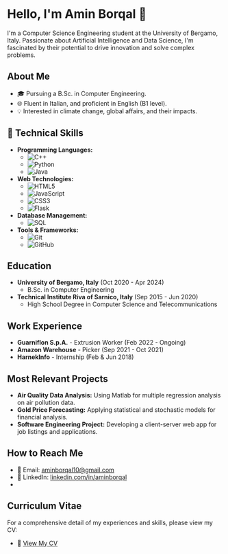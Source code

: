 # Hello, I'm Amin Borqal 👋

I'm a Computer Science Engineering student at the University of Bergamo, Italy. Passionate about Artificial Intelligence and Data Science, I'm fascinated by their potential to drive innovation and solve complex problems.

## About Me
- 🎓 Pursuing a B.Sc. in Computer Engineering.
- 🌐 Fluent in Italian, and proficient in English (B1 level).
- 💡 Interested in climate change, global affairs, and their impacts.

## 🚀 Technical Skills
- **Programming Languages:** 
  - ![C++](https://img.shields.io/badge/-C++-00599C?style=flat-square&logo=cplusplus&logoColor=white)
  - ![Python](https://img.shields.io/badge/-Python-3776AB?style=flat-square&logo=python&logoColor=white)
  - ![Java](https://img.shields.io/badge/-Java-007396?style=flat-square&logo=java&logoColor=white)
- **Web Technologies:** 
  - ![HTML5](https://img.shields.io/badge/-HTML5-E34F26?style=flat-square&logo=html5&logoColor=white)
  - ![JavaScript](https://img.shields.io/badge/-JavaScript-F7DF1E?style=flat-square&logo=javascript&logoColor=black)
  - ![CSS3](https://img.shields.io/badge/-CSS3-1572B6?style=flat-square&logo=css3&logoColor=white)
  - ![Flask](https://img.shields.io/badge/-Flask-000000?style=flat-square&logo=flask&logoColor=white)
- **Database Management:**
  - ![SQL](https://img.shields.io/badge/-SQL-4479A1?style=flat-square&logo=mysql&logoColor=white)
- **Tools & Frameworks:** 
  - ![Git](https://img.shields.io/badge/-Git-F05032?style=flat-square&logo=git&logoColor=white)
  - ![GitHub](https://img.shields.io/badge/-GitHub-181717?style=flat-square&logo=github&logoColor=white)
  <!-- Aggiungi qui altri strumenti e framework che usi -->

## Education
- **University of Bergamo, Italy** (Oct 2020 - Apr 2024)
  - B.Sc. in Computer Engineering
- **Technical Institute Riva of Sarnico, Italy** (Sep 2015 - Jun 2020)
  - High School Degree in Computer Science and Telecommunications

## Work Experience
- **Guarniflon S.p.A.** - Extrusion Worker (Feb 2022 - Ongoing)
- **Amazon Warehouse** - Picker (Sep 2021 - Oct 2021)
- **HarnekInfo** - Internship (Feb & Jun 2018)

## Most Relevant Projects
- **Air Quality Data Analysis:** Using Matlab for multiple regression analysis on air pollution data.<!-- [View Repo](#) -->
- **Gold Price Forecasting:** Applying statistical and stochastic models for financial analysis. <!-- [View Repo](#) -->
- **Software Engineering Project:** Developing a client-server web app for job listings and applications. <!-- [View Repo](#) -->

## How to Reach Me
- 📧 Email: aminborqal10@gmail.com
- 🔗 LinkedIn: [linkedin.com/in/aminborqal](https://linkedin.com/in/aminborqal)
- 
## Curriculum Vitae

For a comprehensive detail of my experiences and skills, please view my CV:

- 📄 [View My CV](CVAminBorqal.pdf)

<!--  ![Amin's GitHub stats](https://github-readme-stats.vercel.app/api?username=aminb00&theme=onedark&show_icons=true) -->





